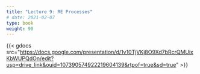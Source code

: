 ```yaml
---
title: "Lecture 9: RE Processes"
# date: 2021-02-07
type: book
weight: 90
---
```


{{< gdocs src="https://docs.google.com/presentation/d/1v10TjVKj8O9Xd7bRcrQMUixKbWUPQdOn/edit?usp=drive_link&ouid=107390574922219604139&rtpof=true&sd=true" >}}
